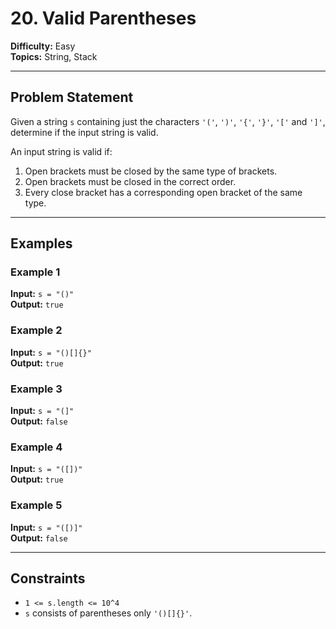 # 20. Valid Parentheses

**Difficulty:** Easy  
**Topics:** String, Stack

---

## Problem Statement

Given a string `s` containing just the characters `'('`, `')'`, `'{'`, `'}'`, `'['` and `']'`, determine if the input string is valid.

An input string is valid if:

1. Open brackets must be closed by the same type of brackets.
2. Open brackets must be closed in the correct order.
3. Every close bracket has a corresponding open bracket of the same type.

---

## Examples

### Example 1
**Input:** `s = "()"`  
**Output:** `true`

### Example 2
**Input:** `s = "()[]{}"`  
**Output:** `true`

### Example 3
**Input:** `s = "(]"`  
**Output:** `false`

### Example 4
**Input:** `s = "([])"`  
**Output:** `true`

### Example 5
**Input:** `s = "([)]"`  
**Output:** `false`

---

## Constraints

* `1 <= s.length <= 10^4`
* `s` consists of parentheses only `'()[]{}'`.